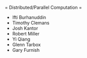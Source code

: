 = Distributed/Parallel Computation =

  * Ifti Burhanuddin
  * Timothy Clemans
  * Josh Kantor
  * Robert Miller
  * Yi Qiang 
  * Glenn Tarbox
  * Gary Furnish

